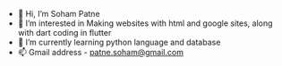 - 👋 Hi, I’m Soham Patne
- 👀 I’m interested in Making websites with html and google sites, along with dart coding in flutter
- 🌱 I’m currently learning python language and database
- 📫 Gmail address - patne.soham@gmail.com

<!---
sohampatne/sohampatne is a ✨ special ✨ repository because its `README.md` (this file) appears on your GitHub profile.
You can click the Preview link to take a look at your changes.
--->
